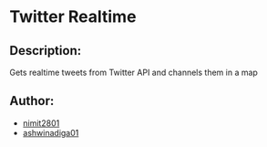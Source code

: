 # Twitter Realtime

## Description: 
Gets realtime tweets from Twitter API and channels them in a map

## Author: 
- [nimit2801](http://github.com/nimit2801)
- [ashwinadiga01](https://github.com/ashwinadiga01)
